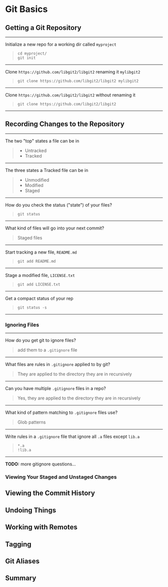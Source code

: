# Git Basics

## Getting a Git Repository

---

Initialize a new repo for a working dir called `myproject`

>     cd myproject/ 
>     git init

---

Clone `https://github.com/libgit2/libgit2` renaming it `mylibgit2`

>     git clone https://github.com/libgit2/libgit2 mylibgit2

---

Clone `https://github.com/libgit2/libgit2` without renaming it

>     git clone https://github.com/libgit2/libgit2

---

## Recording Changes to the Repository

---

The two "top" states a file can be in

> - Untracked
> - Tracked

---

The three states a Tracked file can be in

> - Unmodified
> - Modified 
> - Staged 

---

How do you check the status ("state") of your files?

>     git status

---

What kind of files will go into your next commit?

> Staged files

---

Start tracking a new file, `README.md`

>     git add README.md

---

Stage a modified file, `LICENSE.txt`

>     git add LICENSE.txt

---

Get a compact status of your rep

>     git status -s

---

### Ignoring Files

---

How do you get git to ignore files?

> add them to a `.gitignore` file

---

What files are rules in `.gitignore` applied to by git?

> They are applied to the directory they are in recursively 

---

Can you have multiple `.gitignore` files in a repo?

> Yes, they are applied to the directory they are in recursively 

---

What kind of pattern matching to `.gitignore` files use?

> Glob patterns

---

Write rules in a `.gitignore` file that ignore all `.a` files except
`lib.a`

>     *.a
>     !lib.a

---

**TODO:** more gitignore questions... 

### Viewing Your Staged and Unstaged Changes

## Viewing the Commit History

## Undoing Things

## Working with Remotes

## Tagging

## Git Aliases

## Summary